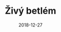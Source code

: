---
title: Živý betlém
layout: gallery
date: 2018-12-27
imgseries: 2018
gallery: zivy-betlem-2018
titimg: /imgs/gallery/zivy-betlem-2018/title.JPG
---